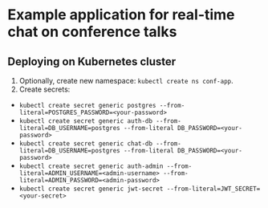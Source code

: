 # Example application for real-time chat on conference talks

## Deploying on Kubernetes cluster

1. Optionally, create new namespace: `kubectl create ns conf-app`.
2. Create secrets:

- `kubectl create secret generic postgres --from-literal=POSTGRES_PASSWORD=<your-password>`
- `kubectl create secret generic auth-db --from-literal=DB_USERNAME=postgres --from-literal DB_PASSWORD=<your-password>`
- `kubectl create secret generic chat-db --from-literal=DB_USERNAME=postgres --from-literal DB_PASSWORD=<your-password>`
- `kubectl create secret generic auth-admin --from-literal=ADMIN_USERNAME=<admin-username> --from-literal=ADMIN_PASSWORD=<admin-password>`
- `kubectl create secret generic jwt-secret --from-literal=JWT_SECRET=<your-secret>`
